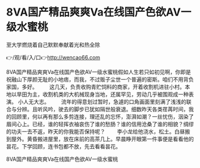 # 8VA国产精品爽爽Va在线国产色欲AV一级水蜜桃
至大学燃烧着自己默默奉献着光和热全除

👉/观/看/入/口👉http://wencao66.com

8VA国产精品爽爽Va在线国产色欲AV一级水蜜桃假如人生若只如初见啊，你即是祝融山下厚颜无耻的小地痞，而我，不过贩子尘世一个普遍的密斯。咱们不用背负家国，多好。
　　这几天，负责收购青贮饲料的商家，开着收割机进驻小村。本地以旱田为主，收割机类的大机械现身当地，还属罕见，劳动几乎被围观成一种表演。
		小人无大志。
　　流年的得意划过暂时，急遽的口角画面里刻满了浅浅的联合与分辨。且听风吟，驶去的脚步已犹如隔世般衰退。细数昨天各类荏苒时间，我的回顾里，何以再有那么多剪连接，理还乱的忘怀，澎湃如潮？一丝忧伤，洇染了眉间心上。已经，谁的轻挥衣袖哀伤了谁的愁肠？谁的信用沧桑了谁的相貌？绸缪的功夫一去不返，昨天的你我能否保持呢？
　　李小龙给他浇水，松土。白昼搬到屋外。黄昏搬进屋里，放在床前的高茶几上。早晨睁开眼第一件事便是看看他的昙花。下学回顾，连书包都不放，先去看看昙花。

8VA国产精品爽爽Va在线国产色欲AV一级水蜜桃
